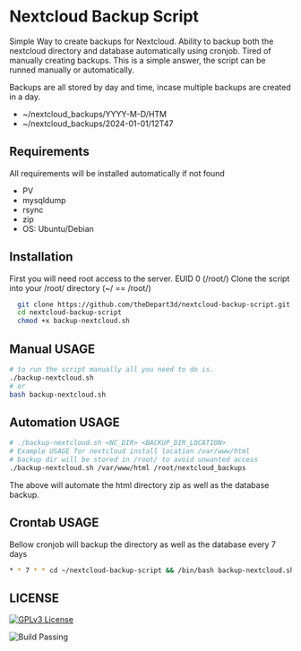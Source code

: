 
# Nextcloud Backup Script
Simple Way to create backups for Nextcloud. Ability to backup both the nextcloud directory and database automatically using cronjob.
Tired of manually creating backups. This is a simple answer, the script can be runned manually or automatically.

Backups are all stored by day and time, incase multiple backups are created in a day.
- ~/nextcloud_backups/YYYY-M-D/HTM
- ~/nextcloud_backups/2024-01-01/12T47

## Requirements
All requirements will be installed automatically if not found
- PV
- mysqldump
- rsync
- zip
- OS: Ubuntu/Debian

## Installation

First you will need root access to the server. EUID 0 (/root/)
Clone the script into your /root/ directory (~/ == /root/)

```bash
  git clone https://github.com/theDepart3d/nextcloud-backup-script.git
  cd nextcloud-backup-script
  chmod +x backup-nextcloud.sh
```

## Manual USAGE

```bash
# to run the script manually all you need to do is.
./backup-nextcloud.sh
# or 
bash backup-nextcloud.sh
```

## Automation USAGE

```bash
# ./backup-nextcloud.sh <NC_DIR> <BACKUP_DIR_LOCATION>
# Example USAGE for nextcloud install location /var/www/html
# backup dir will be stored in /root/ to avoid unwanted access
./backup-nextcloud.sh /var/www/html /root/nextcloud_backups
```

The above will automate the html directory zip as well as the database backup.

## Crontab USAGE
Bellow cronjob will backup the directory as well as the database every 7 days
```bash
* * 7 * * cd ~/nextcloud-backup-script && /bin/bash backup-nextcloud.sh /var/www/html /root/nextcloud_backups > /dev/null 2>&1
```
## LICENSE
[![GPLv3 License](https://img.shields.io/badge/License-GPL%20v3-yellow.svg)](https://opensource.org/licenses/) 

![Build Passing](https://img.shields.io/badge/build-passing-brightgreen.svg)